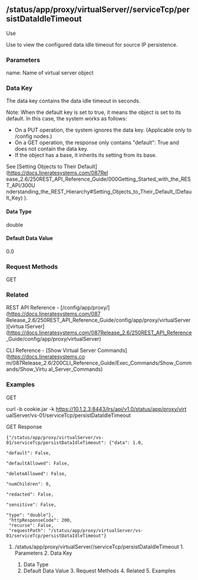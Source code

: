 ## /status/app/proxy/virtualServer/<name>/serviceTcp/persistDataIdleTimeout

Use

Use to view the configured data idle timeout for source IP persistence.

### Parameters

name: Name of virtual server object

### Data Key

The data key contains the data idle timeout in seconds.

Note: When the default key is set to true, it means the object is set to its
default. In this case, the system works as follows:

  * On a PUT operation, the system ignores the data key. (Applicable only to /config nodes.)
  * On a GET operation, the response only contains "default": True and does not contain the data key.
  * If the object has a base, it inherits its setting from its base.

See [Setting Objects to Their Default](https://docs.lineratesystems.com/087Rel
ease_2.6/250REST_API_Reference_Guide/000Getting_Started_with_the_REST_API/300U
nderstanding_the_REST_Hierarchy#Setting_Objects_to_Their_Default_(Default_Key)
).

#### Data Type

double

#### Default Data Value

0.0

### Request Methods

GET

### Related

REST API Reference - [/config/app/proxy/](https://docs.lineratesystems.com/087
Release_2.6/250REST_API_Reference_Guide/config/app/proxy/virtualServer)[virtua
lServer](https://docs.lineratesystems.com/087Release_2.6/250REST_API_Reference
_Guide/config/app/proxy/virtualServer)

CLI Reference - [Show Virtual Server Commands](https://docs.lineratesystems.co
m/087Release_2.6/200CLI_Reference_Guide/Exec_Commands/Show_Commands/Show_Virtu
al_Server_Commands)

### Examples

GET

curl -b cookie.jar -k https://10.1.2.3:8443/lrs/api/v1.0/status/app/proxy/virt
ualServer/vs-01/serviceTcp/persistDataIdleTimeout

GET Response

    
    
    {"/status/app/proxy/virtualServer/vs-01/serviceTcp/persistDataIdleTimeout": {"data": 1.0,
                                                                                  "default": False,
                                                                                  "defaultAllowed": False,
                                                                                  "deleteAllowed": False,
                                                                                  "numChildren": 0,
                                                                                  "redacted": False,
                                                                                  "sensitive": False,
                                                                                  "type": "double"},
     "httpResponseCode": 200,
     "recurse": False,
     "requestPath": "/status/app/proxy/virtualServer/vs-01/serviceTcp/persistDataIdleTimeout"}
    

  1. /status/app/proxy/virtualServer/<name>/serviceTcp/persistDataIdleTimeout
    1. Parameters
    2. Data Key
      1. Data Type
      2. Default Data Value
    3. Request Methods
    4. Related
    5. Examples

